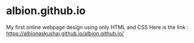 # albion.github.io
My first online webpage design using only HTML and CSS 
Here is the link : 
https://albionaskushaj.github.io/albion.github.io/
